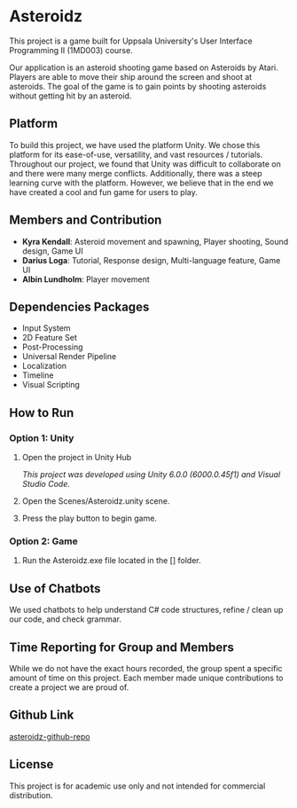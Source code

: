 # Asteroidz

This project is a game built for Uppsala University's User Interface Programming II (1MD003) course.

Our application is an asteroid shooting game based on Asteroids by Atari. Players are able to move their ship around the screen and shoot at asteroids. The goal of the game is to gain points by shooting asteroids without getting hit by an asteroid.

## Platform

To build this project, we have used the platform Unity. We chose this platform for its ease-of-use, versatility, and vast resources / tutorials. Throughout our project, we found that Unity was difficult to collaborate on and there were many merge conflicts. Additionally, there was a steep learning curve with the platform. However, we believe that in the end we have created a cool and fun game for users to play.

## Members and Contribution

- **Kyra Kendall**: Asteroid movement and spawning, Player shooting, Sound design, Game UI
- **Darius Loga**: Tutorial, Response design, Multi-language feature, Game UI
- **Albin Lundholm**: Player movement

## Dependencies Packages

- Input System
- 2D Feature Set
- Post-Processing
- Universal Render Pipeline
- Localization
- Timeline
- Visual Scripting

## How to Run

### Option 1: Unity

1. Open the project in Unity Hub

   *This project was developed using Unity 6.0.0 (6000.0.45f1) and Visual Studio Code.*
2. Open the Scenes/Asteroidz.unity scene.

3. Press the play button to begin game.

### Option 2: Game

1. Run the Asteroidz.exe file located in the [] folder.

## Use of Chatbots
We used chatbots to help understand C# code structures, refine / clean up our code, and check grammar.

## Time Reporting for Group and Members
While we do not have the exact hours recorded, the group spent a specific amount of time on this project. Each member made unique contributions to create a project we are proud of.

## Github Link
[asteroidz-github-repo](https://github.com/aDrius19/uip2/tree/master)

## License
This project is for academic use only and not intended for commercial distribution.
